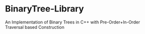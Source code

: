 # BinaryTree-Library
An Implementation  of Binary Trees in C++ with Pre-Order+In-Order Traversal based Construction
